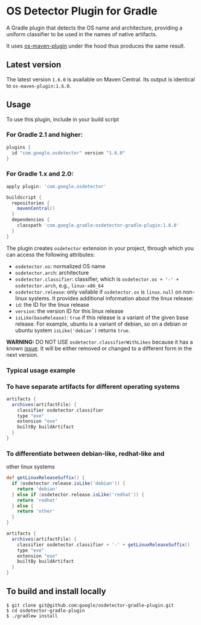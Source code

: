 # OS Detector Plugin for Gradle
A Gradle plugin that detects the OS name and architecture, providing a uniform
classifier to be used in the names of native artifacts.

It uses [os-maven-plugin](https://github.com/trustin/os-maven-plugin) under the
hood thus produces the same result.

## Latest version
The latest version ``1.6.0`` is available on Maven Central.
Its output is identical to ``os-maven-plugin:1.6.0``.

## Usage
To use this plugin, include in your build script

### For Gradle 2.1 and higher:
```groovy
plugins {
  id "com.google.osdetector" version "1.6.0"
}
```

### For Gradle 1.x and 2.0:
```groovy
apply plugin: 'com.google.osdetector'

buildscript {
  repositories {
    mavenCentral()
  }
  dependencies {
    classpath 'com.google.gradle:osdetector-gradle-plugin:1.6.0'
  }
}
```

The plugin creates ``osdetector`` extension in your project, through which you
can access the following attributes:
- ``osdetector.os``: normalized OS name
- ``osdetector.arch``: architecture
- ``osdetector.classifier``: classifier, which is ``osdetector.os + '-' +
  osdetector.arch``, e.g., ``linux-x86_64``
- ``osdetector.release``: only vailable if ``osdetector.os`` is ``linux``.
  ``null`` on non-linux systems. It provides additional information about the
  linux release:
 - ``id``: the ID for the linux release
 - ``version``: the version ID for this linux release
 - ``isLike(baseRelease)``: ``true`` if this release is a variant of the given
   base release. For example, ubuntu is a variant of debian, so on a debian or
   ubuntu system ``isLike('debian`)`` returns ``true``.

**WARNING:** DO NOT USE ``osdetector.classifierWithLikes`` because it has a
known [issue](https://github.com/google/osdetector-gradle-plugin/issues/4). It
will be either removed or changed to a different form in the next version.

### Typical usage example
### To have separate artifacts for different operating systems

```groovy
artifacts {
  archives(artifactFile) {
    classifier osdetector.classifier
    type "exe"
    extension "exe"
    builtBy buildArtifact
  }
}
```

### To differentiate between debian-like, redhat-like and
other linux systems
```groovy
def getLinuxReleaseSuffix() {
  if (osdetector.release.isLike('debian')) {
    return 'debian'
  } else if (osdetector.release.isLike('redhat')) {
    return 'redhat'
  } else {
    return 'other'
  }
}

artifacts {
  archives(artifactFile) {
    classifier osdetector.classifier + '-' + getLinuxReleaseSuffix()
    type "exe"
    extension "exe"
    builtBy buildArtifact
  }
}
```

## To build and install locally
```
$ git clone git@github.com:google/osdetector-gradle-plugin.git
$ cd osdetector-gradle-plugin
$ ./gradlew install
```
